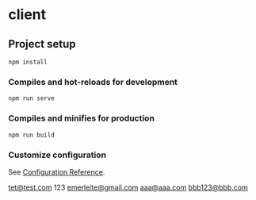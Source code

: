 # client

## Project setup
```
npm install
```

### Compiles and hot-reloads for development
```
npm run serve
```

### Compiles and minifies for production
```
npm run build
```

### Customize configuration
See [Configuration Reference](https://cli.vuejs.org/config/).


tet@test.com 123
emerleite@gmail.com
aaa@aaa.com
bbb123@bbb.com